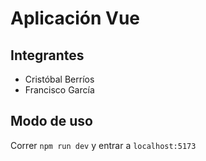 # Aplicación Vue

## Integrantes
- Cristóbal Berríos
- Francisco García


## Modo de uso

Correr `npm run dev` y entrar a `localhost:5173`